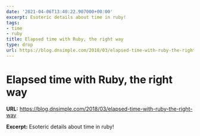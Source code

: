 ```yaml
---
date: '2021-04-06T13:40:22.907000+00:00'
excerpt: Esoteric details about time in ruby!
tags:
- time
- ruby
title: Elapsed time with Ruby, the right way
type: drop
url: https://blog.dnsimple.com/2018/03/elapsed-time-with-ruby-the-right-way
---
```


# Elapsed time with Ruby, the right way

**URL:** https://blog.dnsimple.com/2018/03/elapsed-time-with-ruby-the-right-way

**Excerpt:** Esoteric details about time in ruby!
